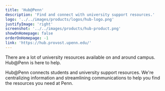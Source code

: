 ```yaml
---
title: 'Hub@Penn'
description: 'Find and connect with university support resources.'
logo: '../../images/products/logos/hub-logo.png'
justifyImage: 'right'
screenshot: '../../images/products/hub-product.png'
showOnHomepage: false
orderOnHomepage: -1
link: 'https://hub.provost.upenn.edu/'
---
```


There are a lot of university resources available on and around campus. Hub@Penn is here to help.

Hub@Penn connects students and university support resources. We're centralizing information and streamlining communications to help you find the resources you need at Penn.
